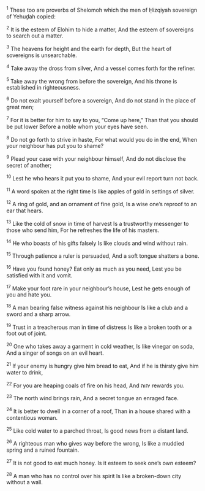 <sup>1</sup> These too are proverbs of Shelomoh which the men of Ḥizqiyah sovereign of Yehuḏah copied:

<sup>2</sup> It is the esteem of Elohim to hide a matter, And the esteem of sovereigns to search out a matter.

<sup>3</sup> The heavens for height and the earth for depth, But the heart of sovereigns is unsearchable.

<sup>4</sup> Take away the dross from silver, And a vessel comes forth for the refiner.

<sup>5</sup> Take away the wrong from before the sovereign, And his throne is established in righteousness.

<sup>6</sup> Do not exalt yourself before a sovereign, And do not stand in the place of great men;

<sup>7</sup> For it is better for him to say to you, “Come up here,” Than that you should be put lower Before a noble whom your eyes have seen.

<sup>8</sup> Do not go forth to strive in haste, For what would you do in the end, When your neighbour has put you to shame?

<sup>9</sup> Plead your case with your neighbour himself, And do not disclose the secret of another;

<sup>10</sup> Lest he who hears it put you to shame, And your evil report turn not back.

<sup>11</sup> A word spoken at the right time Is like apples of gold in settings of silver.

<sup>12</sup> A ring of gold, and an ornament of fine gold, Is a wise one’s reproof to an ear that hears.

<sup>13</sup> Like the cold of snow in time of harvest Is a trustworthy messenger to those who send him, For he refreshes the life of his masters.

<sup>14</sup> He who boasts of his gifts falsely Is like clouds and wind without rain.

<sup>15</sup> Through patience a ruler is persuaded, And a soft tongue shatters a bone.

<sup>16</sup> Have you found honey? Eat only as much as you need, Lest you be satisfied with it and vomit.

<sup>17</sup> Make your foot rare in your neighbour’s house, Lest he gets enough of you and hate you.

<sup>18</sup> A man bearing false witness against his neighbour Is like a club and a sword and a sharp arrow.

<sup>19</sup> Trust in a treacherous man in time of distress Is like a broken tooth or a foot out of joint.

<sup>20</sup> One who takes away a garment in cold weather, Is like vinegar on soda, And a singer of songs on an evil heart.

<sup>21</sup> If your enemy is hungry give him bread to eat, And if he is thirsty give him water to drink,

<sup>22</sup> For you are heaping coals of fire on his head, And יהוה rewards you.

<sup>23</sup> The north wind brings rain, And a secret tongue an enraged face.

<sup>24</sup> It is better to dwell in a corner of a roof, Than in a house shared with a contentious woman.

<sup>25</sup> Like cold water to a parched throat, Is good news from a distant land.

<sup>26</sup> A righteous man who gives way before the wrong, Is like a muddied spring and a ruined fountain.

<sup>27</sup> It is not good to eat much honey. Is it esteem to seek one’s own esteem?

<sup>28</sup> A man who has no control over his spirit Is like a broken-down city without a wall.

